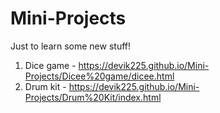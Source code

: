 # Mini-Projects
Just to learn some new stuff!

1. Dice game - https://devik225.github.io/Mini-Projects/Dicee%20game/dicee.html
2. Drum kit - https://devik225.github.io/Mini-Projects/Drum%20Kit/index.html

